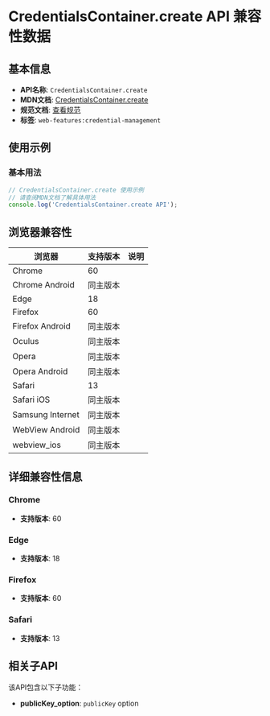 # CredentialsContainer.create API 兼容性数据

## 基本信息

- **API名称**: `CredentialsContainer.create`
- **MDN文档**: [CredentialsContainer.create](https://developer.mozilla.org/docs/Web/API/CredentialsContainer/create)
- **规范文档**: [查看规范](https://w3c.github.io/webappsec-credential-management/#dom-credentialscontainer-create)
- **标签**: `web-features:credential-management`

## 使用示例

### 基本用法

```javascript
// CredentialsContainer.create 使用示例
// 请查阅MDN文档了解具体用法
console.log('CredentialsContainer.create API');
```

## 浏览器兼容性

| 浏览器 | 支持版本 | 说明 |
|--------|----------|------|
| Chrome | 60 |  |
| Chrome Android | 同主版本 |  |
| Edge | 18 |  |
| Firefox | 60 |  |
| Firefox Android | 同主版本 |  |
| Oculus | 同主版本 |  |
| Opera | 同主版本 |  |
| Opera Android | 同主版本 |  |
| Safari | 13 |  |
| Safari iOS | 同主版本 |  |
| Samsung Internet | 同主版本 |  |
| WebView Android | 同主版本 |  |
| webview_ios | 同主版本 |  |

## 详细兼容性信息

### Chrome

- **支持版本**: 60

### Edge

- **支持版本**: 18

### Firefox

- **支持版本**: 60

### Safari

- **支持版本**: 13

## 相关子API

该API包含以下子功能：

- **publicKey_option**: `publicKey` option

